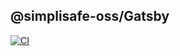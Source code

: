 ## @simplisafe-oss/Gatsby

[![CI](https://github.com/simplisafe-oss/gatsby/actions/workflows/actions.yml/badge.svg)](https://github.com/simplisafe-oss/gatsby/actions/workflows/actions.yml)
